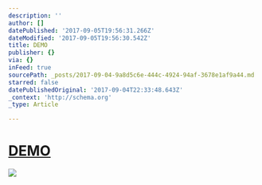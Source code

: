 ```yaml
---
description: ''
author: []
datePublished: '2017-09-05T19:56:31.266Z'
dateModified: '2017-09-05T19:56:30.542Z'
title: DEMO
publisher: {}
via: {}
inFeed: true
sourcePath: _posts/2017-09-04-9a8d5c6e-444c-4924-94af-3678e1af9a44.md
starred: false
datePublishedOriginal: '2017-09-04T22:33:48.643Z'
_context: 'http://schema.org'
_type: Article

---
```

# [DEMO][0]
![](https://the-grid-user-content.s3-us-west-2.amazonaws.com/2c5f5fcc-c9fb-4de3-8637-eaacc412c6fa.jpg)

[0]: https://cyboolo-demo.netlify.com/ "Exemple et tutoriels"